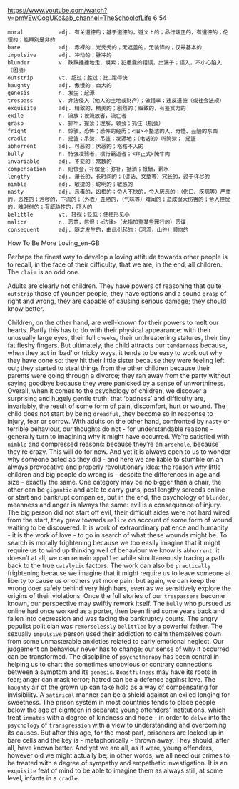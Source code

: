 https://www.youtube.com/watch?v=pmVEwOogUKo&ab_channel=TheSchoolofLife
6:54
```
moral           adj. 有关道德的；基于道德的，道义上的；品行端正的，有道德的；伦理的；能辨别是非的
bare            adj. 赤裸的；光秃秃的；无遮盖的，无装饰的；仅最基本的
impulsive       adj. 冲动的；脉冲的
blunder         v. 跌跌撞撞地走，摸索；犯愚蠢的错误，出漏子；误入，不小心陷入（困境）
outstrip        vt. 超过；胜过；比…跑得快
haughty         adj. 傲慢的；自大的
genesis         n. 发生；起源
trespass        v. 非法侵入（他人的土地或财产）；做错事；违反道德（或社会法规）
exquisite       adj. 精致的，精美的；剧烈的；细致的，有鉴赏力的
exile           n. 流放；被流放者，流亡者  
grasp           v. 抓牢，握紧；理解，领会；抓住（机会）  
fright          n. 惊骇，恐怖；恐怖的经历；<旧>不整洁的人，奇怪、丑陋的东西
cradle          n. 摇篮；吊架，吊篮；发源地；（电话的）听筒架； 摇篮
abhorrent       adj. 可恶的；厌恶的；格格不入的
bully           n. 恃强凌弱者，横行霸道者；<非正式>腌牛肉
invariable      adj. 不变的；常数的
compensation    n. 赔偿金，补偿金；弥补，抵消；报酬，薪水
lengthy         adj. 漫长的，长时间的；（讲话、文章等）冗长的，过于详尽的
nimble          adj. 敏捷的；聪明的；敏感的
nasty           adj. 恶毒的，凶相的；令人不快的，令人厌恶的；（伤口、疾病等）严重的，恶性的；污秽的，下流的；（外表）丑陋的，（气味等）难闻的；造成很大伤害的；令人担忧的，难对付的；有威胁性的，吓人的    
belittle        vt. 轻视；贬低；使相形见小
malice          n. 恶意，怨恨；<法律>（尤指加重某些罪行的）恶谋
consequent      adj. 随之发生的，由此引起的；（河流，山谷）顺向的  
```

How To Be More Loving_en-GB

Perhaps the finest way to develop a loving attitude towards other people is to recall, in the face of their difficulty, that we are, in the end, all children. The `claim` is an odd one. 

Adults are clearly not children. They have powers of reasoning that quite `outstrip` those of younger people, they have options and a sound `grasp` of right and wrong, they are capable of causing serious damage; they should know better. 

Children, on the other hand, are well-known for their powers to melt our hearts. Partly this has to do with their physical appearance: with their unusually large eyes, their full `cheeks`, their unthreatening statures, their tiny fat fleshy fingers. But ultimately, the child attracts our `tenderness` because, when they act in ‘bad’ or tricky ways, it tends to be easy to work out why they have done so: they hit their little sister because they were feeling left out; they started to steal things from the other children because their parents were going through a divorce; they ran away from the party without saying goodbye because they were panicked by a sense of unworthiness. Overall, when it comes to the psychology of children, we discover a surprising and hugely gentle truth: that ‘badness’ and difficulty are, invariably, the result of some form of pain, discomfort, hurt or wound. The child does not start by being `dreadful`, they become so in response to injury, fear or sorrow. With adults on the other hand, confronted by `nasty` or terrible behaviour, our thoughts do not - for understandable reasons - generally turn to imagining why it might have occurred. We’re satisfied with `nimble` and compressed reasons: because they’re an `arsehole`, because they’re crazy. This will do for now. And yet it is always open to us to wonder why someone acted as they did - and here we are liable to stumble on an always provocative and properly revolutionary idea: the reason why little children and big people do wrong is - despite the differences in age and size - exactly the same. One category may be no bigger than a chair, the other can be `gigantic` and able to carry guns, post lengthy screeds online or start and bankrupt companies, but in the end, the psychology of `blunder`, meanness and anger is always the same: evil is a consequence of injury. The big person did not start off evil, their difficult sides were not hard wired from the start, they grew towards `malice` on account of some form of wound waiting to be discovered. It is work of extraordinary patience and humanity - it is the work of love - to go in search of what these wounds might be. To search is morally frightening because we too easily imagine that it might require us to wind up thinking well of behaviour we know is `abhorrent`: it doesn’t at all, we can remain `appalled` while simultaneously tracing a path back to the true `catalytic` factors. The work can also be `practically` frightening because we imagine that it might require us to leave someone at liberty to cause us or others yet more pain: but again, we can keep the wrong doer safely behind very high bars, even as we sensitively explore the origins of their violations. Once the full stories of our `trespassers` become known, our perspective may swiftly rework itself. The `bully` who pursued us online had once worked as a porter, then been fired some years back and fallen into depression and was facing the bankruptcy courts. The angry populist politician was `remorselessly` `belittled` by a powerful father. The sexually `impulsive` person used their addiction to calm themselves down from some unmasterable anxieties related to early emotional neglect. Our judgement on behaviour never has to change; our sense of why it occurred can be transformed. The discipline of `psychotherapy` has been central in helping us to chart the sometimes unobvious or contrary connections between a symptom and its `genesis`. `Boastfulness` may have its roots in fear; anger can mask terror; hatred can be a defence against love. The `haughty` air of the grown up can take hold as a way of compensating for invisibility. A `satirical` manner can be a shield against an exiled longing for sweetness. The prison system in most countries tends to place people below the age of eighteen in separate young offenders’ institutions, which treat `inmates` with a degree of kindness and hope - in order to `delve` into the `psychology` of `transgression` with a view to understanding and overcoming its causes. But after this age, for the most part, prisoners are locked up in bare cells and the key is - metaphorically - thrown away. They should, after all, have known better. And yet we are all, as it were, young offenders, however old we might actually be; in other words, we all need our crimes to be treated with a degree of sympathy and empathetic investigation. It is an `exquisite` feat of mind to be able to imagine them as always still, at some level, infants in a `cradle`. 